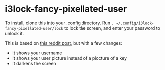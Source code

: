 # i3lock-fancy-pixellated-user

To install, clone this into your .config directory. Run `. ~/.config/i3lock-fancy-pixellated-user/lock` to lock the screen, and enter your password to unlock it.

This is based on [this reddit post](https://www.reddit.com/r/unixporn/comments/3358vu/i3lock_unixpornworthy_lock_screen/), but with a few changes:
* It shows your username
* It shows your user picture instead of a piccture of a key
* It darkens the screen
